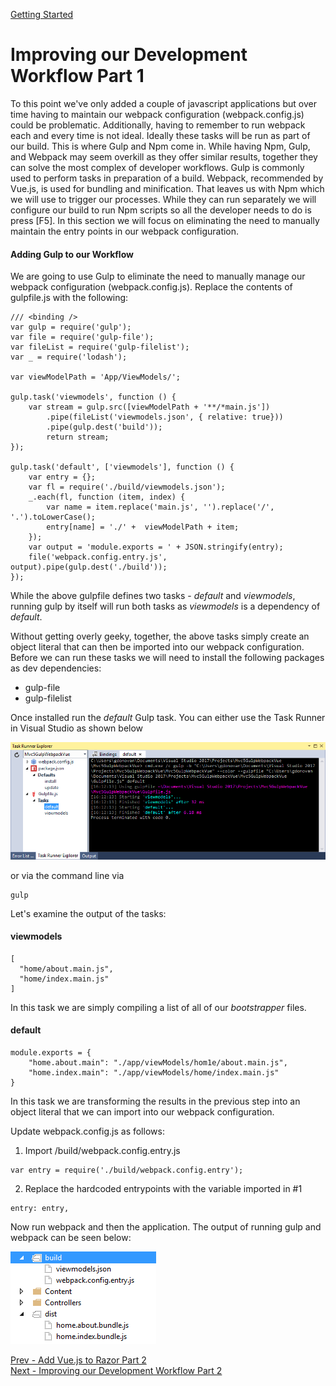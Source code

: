 ﻿[Getting Started](../getting-started.md)  
# Improving our Development Workflow Part 1

To this point we've only added a couple of javascript applications but over time having to maintain our webpack configuration (webpack.config.js) could be problematic. Additionally, having to remember to run webpack each and every time is not ideal. Ideally these tasks will be run as part of our build.  This is where Gulp and Npm come in.  While having Npm, Gulp, and Webpack may seem overkill as they offer similar results, together they can solve the most complex of developer workflows. Gulp is commonly used to perform tasks in preparation of a build.  Webpack, recommended by Vue.js, is used for bundling and minification.  That leaves us with Npm which we will use to trigger our processes.  While they can run separately we will configure our build to run Npm scripts so all the developer needs to do is press [F5]. In this section we will focus on eliminating the need to manually maintain the entry points in our webpack configuration.

#### Adding Gulp to our Workflow  
We are going to use Gulp to eliminate the need to manually manage our webpack configuration (webpack.config.js). Replace the contents of gulpfile.js with the following:
```
/// <binding />
var gulp = require('gulp');
var file = require('gulp-file');
var fileList = require('gulp-filelist');
var _ = require('lodash');

var viewModelPath = 'App/ViewModels/';

gulp.task('viewmodels', function () {    
    var stream = gulp.src([viewModelPath + '**/*main.js'])
        .pipe(fileList('viewmodels.json', { relative: true}))
        .pipe(gulp.dest('build'));
        return stream;
});

gulp.task('default', ['viewmodels'], function () {    
    var entry = {};
    var fl = require('./build/viewmodels.json');
    _.each(fl, function (item, index) {
        var name = item.replace('main.js', '').replace('/', '.').toLowerCase();                
        entry[name] = './' +  viewModelPath + item;
    });            
    var output = 'module.exports = ' + JSON.stringify(entry);
    file('webpack.config.entry.js', output).pipe(gulp.dest('./build'));
});
```
While the above gulpfile defines two tasks - *default* and *viewmodels*, running gulp by itself will run both tasks as *viewmodels* is a dependency of *default*.  

Without getting overly geeky, together, the above tasks simply create an object literal that can then be imported into our webpack configuration. Before we can run these tasks we will need to install the following packages as dev dependencies:  
* gulp-file
* gulp-filelist  

Once installed run the *default* Gulp task. You can either use the Task Runner in Visual Studio as shown below 

![logo](./images/TaskRunner-Gulp-Run-Default.PNG)

or via the command line via 

```
gulp
``` 

Let's examine the output of the tasks:

#### viewmodels
```
[
  "home/about.main.js",
  "home/index.main.js"
]
```
In this task we are simply compiling a list of all of our *bootstrapper* files.

#### default
```
module.exports = {
    "home.about.main": "./app/viewModels/hom1e/about.main.js",
    "home.index.main": "./app/viewModels/home/index.main.js"
}
```
In this task we are transforming the results in the previous step into an object literal that we can import into our webpack configuration.  

Update webpack.config.js as follows:
1. Import /build/webpack.config.entry.js
```
var entry = require('./build/webpack.config.entry');
```
2. Replace the hardcoded entrypoints with the variable imported in #1
```
entry: entry,
```

Now run webpack and then the application. The output of running gulp and webpack can be seen below:  

![Logo](./images/Build-Output.PNG)

[Prev - Add Vue.js to Razor Part 2](add-vue-to-razor2.md)  
[Next - Improving our Development Workflow Part 2](improving-our-development-workflow2.md)

